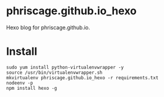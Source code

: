 phriscage.github.io_hexo
=====================

Hexo blog for phriscage.github.io. 

Install
=====================
```
sudo yum install python-virtualenvwrapper -y
source /usr/bin/virtualenvwrapper.sh
mkvirtualenv phriscage.github.io_hexo -r requirements.txt
nodeenv -p
npm install hexo -g
